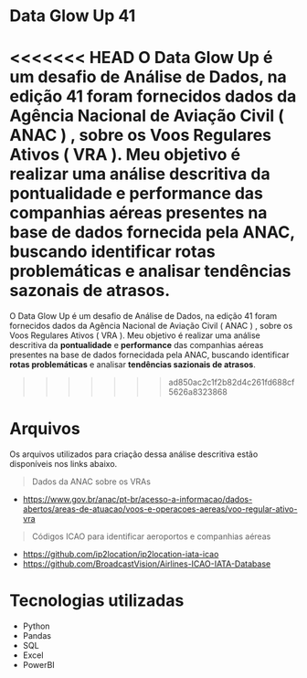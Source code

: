 # Data Glow Up 41

<<<<<<< HEAD
O Data Glow Up é um desafio de Análise de Dados, na edição 41 foram fornecidos dados da Agência Nacional de Aviação Civil ( ANAC ) , sobre os Voos Regulares Ativos ( VRA ). Meu objetivo é realizar uma análise descritiva da **pontualidade** e **performance** das companhias aéreas presentes na base de dados fornecida pela ANAC, buscando identificar **rotas problemáticas** e analisar **tendências sazonais de atrasos**.
=======
O Data Glow Up é um desafio de Análise de Dados, na edição 41 foram fornecidos dados da Agência Nacional de Aviação Civil ( ANAC ) , sobre os Voos Regulares Ativos ( VRA ). Meu objetivo é realizar uma análise descritiva da **pontualidade** e **performance** das companhias aéreas presentes na base de dados fornecidada pela ANAC, buscando identificar **rotas problemáticas** e analisar **tendências sazionais de atrasos**.
>>>>>>> ad850ac2c1f2b82d4c261fd688cf5626a8323868


# Arquivos

Os arquivos utilizados para criação dessa análise descritiva estão disponíveis nos links abaixo.
> Dados da ANAC sobre os VRAs
- https://www.gov.br/anac/pt-br/acesso-a-informacao/dados-abertos/areas-de-atuacao/voos-e-operacoes-aereas/voo-regular-ativo-vra
> Códigos ICAO para identificar aeroportos e companhias aéreas
- https://github.com/ip2location/ip2location-iata-icao
- https://github.com/BroadcastVision/Airlines-ICAO-IATA-Database



# Tecnologias utilizadas

- Python
- Pandas
- SQL
- Excel
- PowerBI